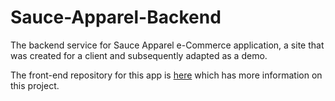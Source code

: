# Sauce-Apparel-Backend
The backend service for Sauce Apparel e-Commerce application, a site that was created for a client and subsequently adapted as a demo.

The front-end repository for this app is [here](https://github.com/evanoshea21/Sauce-Apparel-Frontend) which has more information on this project.
